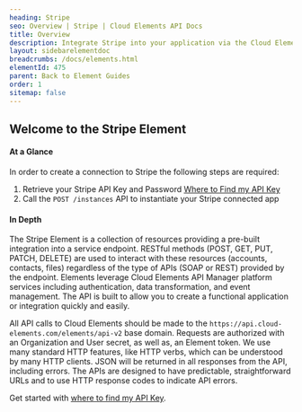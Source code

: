 ```yaml
---
heading: Stripe
seo: Overview | Stripe | Cloud Elements API Docs
title: Overview
description: Integrate Stripe into your application via the Cloud Elements APIs.
layout: sidebarelementdoc
breadcrumbs: /docs/elements.html
elementId: 475
parent: Back to Element Guides
order: 1
sitemap: false
---
```


## Welcome to the Stripe Element


#### At a Glance

In order to create a connection to Stripe the following steps are required:

1. Retrieve your Stripe API Key and Password
[Where to Find my API Key](stripe-endpoint-setup.html)
2. Call the `POST /instances` API to instantiate your Stripe connected app

#### In Depth

The Stripe Element is a collection of resources providing a pre-built integration into a service endpoint. RESTful methods (POST, GET, PUT, PATCH, DELETE) are used to interact with these resources (accounts, contacts, files) regardless of the type of APIs (SOAP or REST) provided by the endpoint. Elements leverage Cloud Elements API Manager platform services including authentication, data transformation, and event management.  The API is built to allow you to create a functional application or integration quickly and easily.

All API calls to Cloud Elements should be made to the `https://api.cloud-elements.com/elements/api-v2` base domain. Requests are authorized with an Organization and User secret, as well as, an Element token.  We use many standard HTTP features, like HTTP verbs, which can be understood by many HTTP clients. JSON will be returned in all responses from the API, including errors. The APIs are designed to have predictable, straightforward URLs and to use HTTP response codes to indicate API errors.

Get started with [where to find my API Key](stripe-endpoint-setup.html).
